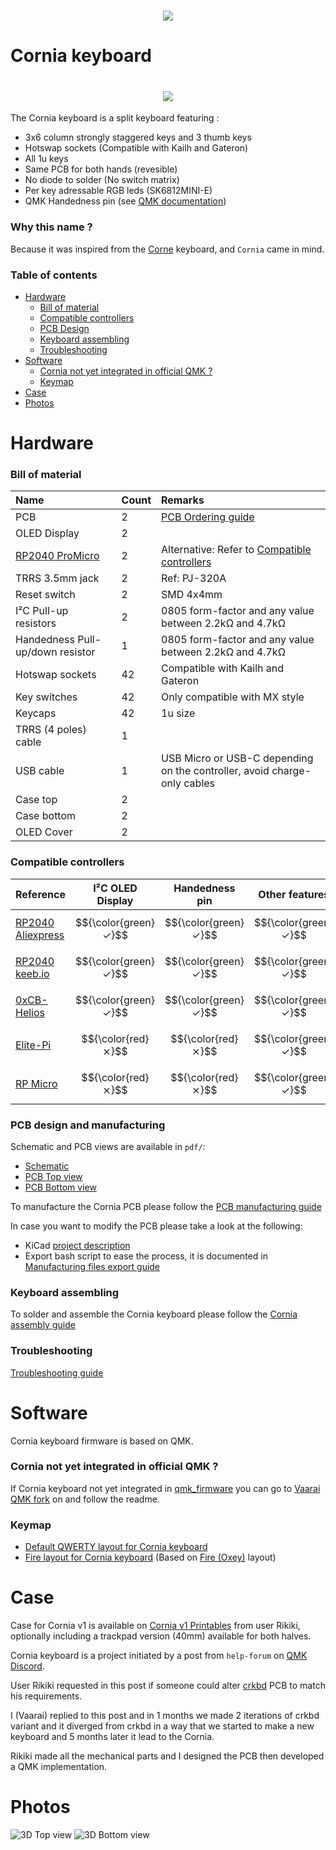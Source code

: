 <h1 align="center">
 <img src="./images/Logo/CorniaKey_PurpleBlack.svg" />
</h1>

# Cornia keyboard

<h1 align="center">
 <img src="./images/Cornia_v1.jpg" />
</h1>

The Cornia keyboard is a split keyboard featuring : 
* 3x6 column strongly staggered keys and 3 thumb keys
* Hotswap sockets (Compatible with Kailh and Gateron)
* All 1u keys
* Same PCB for both hands (revesible)
* No diode to solder (No switch matrix)
* Per key adressable RGB leds (SK6812MINI-E)
* QMK Handedness pin (see [QMK documentation](https://github.com/qmk/qmk_firmware/blob/master/docs/config_options.md#setting-handedness))

### Why this name ?

Because it was inspired from the [Corne](https://github.com/foostan/crkbd/tree/main) keyboard, and `Cornia` came in mind.

### Table of contents

<!--ts-->
  * [Hardware](#hardware)
    * [Bill of material](#bill-of-material)
    * [Compatible controllers](#compatible-controllers)
    * [PCB Design](#pcb-design-and-manufacturing)
    * [Keyboard assembling](#keyboard-assembling)
    * [Troubleshooting](#troubleshooting)
  * [Software](#software)
    * [Cornia not yet integrated in official QMK ?](#cornia-not-yet-integrated-in-official-qmk)
    * [Keymap](#keymap)
  * [Case](#case)
  * [Photos](#photos)
<!--te-->

# Hardware

### Bill of material

| Name | Count | Remarks |
|:-|:-|:-|
| PCB | 2 | [PCB Ordering guide](./doc/pcb_ordering.md) |
| OLED Display | 2 | |
| [RP2040 ProMicro](https://keeb.io/products/rp2040-pro-micro-usb-c-controller) | 2 | Alternative: Refer to [Compatible controllers](#compatible-controllers) |
| TRRS 3.5mm jack | 2 | Ref: PJ-320A |
| Reset switch | 2 | SMD 4x4mm |
| I²C Pull-up resistors | 2 | 0805 form-factor and any value between 2.2kΩ and 4.7kΩ |
| Handedness Pull-up/down resistor | 1 | 0805 form-factor and any value between 2.2kΩ and 4.7kΩ |
| Hotswap sockets | 42 | Compatible with Kailh and Gateron |
| Key switches | 42 | Only compatible with MX style |
| Keycaps | 42 | 1u size |
| TRRS (4 poles) cable | 1 | |
| USB cable | 1 | USB Micro or USB-C depending on the controller, avoid charge-only cables |
| Case top | 2 | |
| Case bottom | 2 | |
| OLED Cover | 2 | |

### Compatible controllers

| Reference | I²C OLED Display | Handedness pin | Other features |
|:-|:-:|:-:|:-:|
| [RP2040 Aliexpress](https://fr.aliexpress.com/item/1005005980167753.html) | $${\color{green}✓}$$ | $${\color{green}✓}$$ | $${\color{green}✓}$$ |
| [RP2040 keeb.io](https://keeb.io/products/rp2040-pro-micro-usb-c-controller) | $${\color{green}✓}$$ | $${\color{green}✓}$$ | $${\color{green}✓}$$ |
| [0xCB-Helios](https://github.com/0xCB-dev/0xCB-Helios) | $${\color{green}✓}$$ | $${\color{green}✓}$$ | $${\color{green}✓}$$ |
| [Elite-Pi](https://docs.keeb.io/elite-pi-guide) | $${\color{red}⨯}$$ | $${\color{red}⨯}$$ | $${\color{green}✓}$$ |
| [RP Micro](https://github.com/siderakb/rp-micro) | $${\color{red}⨯}$$ | $${\color{red}⨯}$$ | $${\color{green}✓}$$ |

### PCB design and manufacturing

Schematic and PCB views are available in `pdf/`:
- [Schematic](pdf/SCH.pdf)
- [PCB Top view](pdf/PCB_TOP.pdf)
- [PCB Bottom view](pdf/PCB_BOT.pdf)

To manufacture the Cornia PCB please follow the [PCB manufacturing guide](./doc/pcb_ordering.md)

In case you want to modify the PCB please take a look at the following:
- KiCad [project description](./PCB/README.md)
- Export bash script to ease the process, it is documented in [Manufacturing files export guide](./doc/manufacturing_files_export.md)

### Keyboard assembling

To solder and assemble the Cornia keyboard please follow the [Cornia assembly guide](./doc/assembly_guide.md)

### Troubleshooting

[Troubleshooting guide](./doc/troubleshooting_pcb.md)

# Software

Cornia keyboard firmware is based on QMK.

### Cornia not yet integrated in official QMK ?

If Cornia keyboard not yet integrated in [qmk_firmware](https://github.com/qmk/qmk_firmware) you can go to [Vaarai QMK fork](https://github.com/Vaarai/qmk_firmware/tree/cornia/keyboards/cornia) on and follow the readme.

### Keymap

- [Default QWERTY layout for Cornia keyboard](https://www.keyboard-layout-editor.com/#/gists/5af136790cefe4b35cdf02ca52c1fccc)
- [Fire layout for Cornia keyboard](https://www.keyboard-layout-editor.com/#/gists/a40345c92e1f3f326426ef890ebf4d1c) (Based on [Fire (Oxey)](https://bit.ly/layout-doc-v2) layout)

# Case

Case for Cornia v1 is available on [Cornia v1 Printables](https://www.printables.com/model/958200-case-for-cornia-v1-including-a-trackpad-version-40) from user Rikiki, optionally including a trackpad version (40mm) available for both halves.

Cornia keyboard is a project initiated by a post from `help-forum` on [QMK Discord](https://discord.gg/qmk).

User Rikiki requested in this post if someone could alter [crkbd](https://github.com/foostan/crkbd) PCB to match his requirements.

I (Vaarai) replied to this post and in 1 months we made 2 iterations of crkbd variant and it diverged from crkbd in a way that we started to make a new keyboard and 5 months later it lead to the Cornia.

Rikiki made all the mechanical parts and I designed the PCB then developed a QMK implementation.

# Photos

![3D Top view](./images/3D_TOP.png)
![3D Bottom view](./images/3D_BOT.png)
